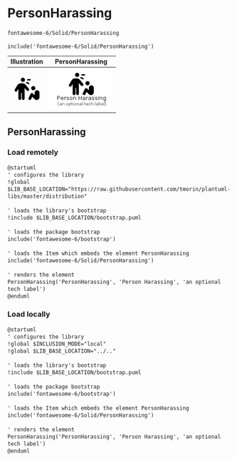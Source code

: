 # PersonHarassing


```text
fontawesome-6/Solid/PersonHarassing
```

```text
include('fontawesome-6/Solid/PersonHarassing')
```



| Illustration | PersonHarassing |
| :---: | :---: |
| ![illustration for Illustration](../../fontawesome-6/Solid/PersonHarassing.png) | ![illustration for PersonHarassing](../../fontawesome-6/Solid/PersonHarassing.Local.png) |




## PersonHarassing

### Load remotely
```plantuml
@startuml
' configures the library
!global $LIB_BASE_LOCATION="https://raw.githubusercontent.com/tmorin/plantuml-libs/master/distribution"

' loads the library's bootstrap
!include $LIB_BASE_LOCATION/bootstrap.puml

' loads the package bootstrap
include('fontawesome-6/bootstrap')

' loads the Item which embeds the element PersonHarassing
include('fontawesome-6/Solid/PersonHarassing')

' renders the element
PersonHarassing('PersonHarassing', 'Person Harassing', 'an optional tech label')
@enduml
```

### Load locally
```plantuml
@startuml
' configures the library
!global $INCLUSION_MODE="local"
!global $LIB_BASE_LOCATION="../.."

' loads the library's bootstrap
!include $LIB_BASE_LOCATION/bootstrap.puml

' loads the package bootstrap
include('fontawesome-6/bootstrap')

' loads the Item which embeds the element PersonHarassing
include('fontawesome-6/Solid/PersonHarassing')

' renders the element
PersonHarassing('PersonHarassing', 'Person Harassing', 'an optional tech label')
@enduml
```


